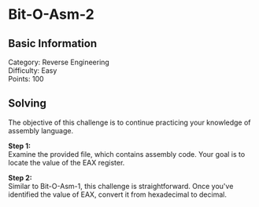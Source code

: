 # Bit-O-Asm-2

## Basic Information
Category: Reverse Engineering  
Difficulty: Easy  
Points: 100  

## Solving
The objective of this challenge is to continue practicing your knowledge of assembly language.

**Step 1:**  
Examine the provided file, which contains assembly code. Your goal is to locate the value of the EAX register.

**Step 2:**   
Similar to Bit-O-Asm-1, this challenge is straightforward. Once you've identified the value of EAX, convert it from hexadecimal to decimal.